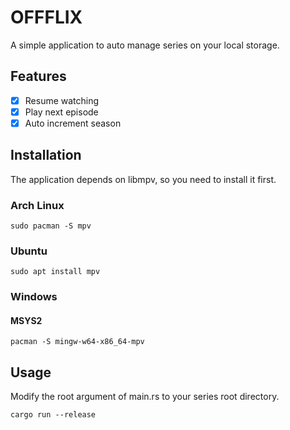 # OFFFLIX

A simple application to auto manage series on your local storage.

## Features

- [x] Resume watching
- [x] Play next episode
- [x] Auto increment season

## Installation
The application depends on libmpv, so you need to install it first.

### Arch Linux
```
sudo pacman -S mpv
```

### Ubuntu
```
sudo apt install mpv
```
### Windows

#### MSYS2
```
pacman -S mingw-w64-x86_64-mpv
```


## Usage
Modify the root argument of main.rs to your series root directory.

```
cargo run --release
```

